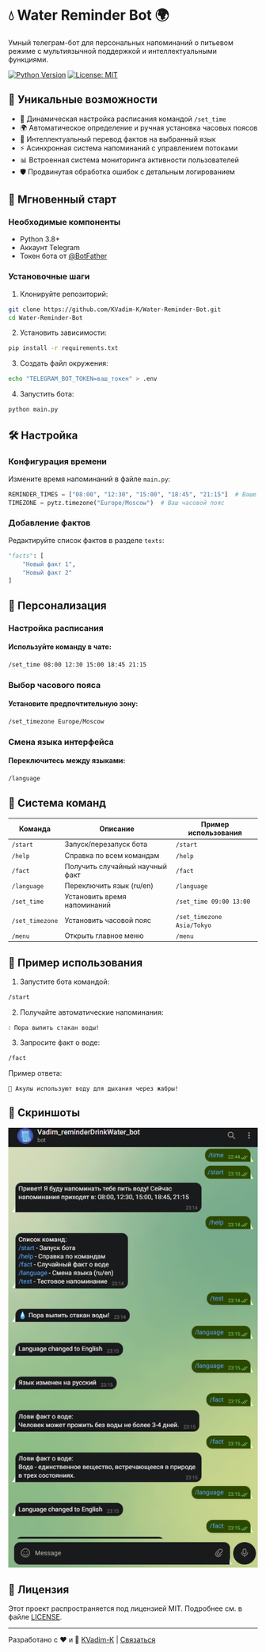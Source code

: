 # 💧 Water Reminder Bot 🌍

Умный телеграм-бот для персональных напоминаний о питьевом режиме с мультиязычной поддержкой и интеллектуальными функциями.

[![Python Version](https://img.shields.io/badge/python-3.8%2B-blue)](https://www.python.org/)
[![License: MIT](https://img.shields.io/badge/License-MIT-yellow.svg)](https://opensource.org/licenses/MIT)

<!-- ![Демонстрация работы бота](/demo.gif) -->

## 🌟 Уникальные возможности

- 🎯 Динамическая настройка расписания командой `/set_time`
- 🌍 Автоматическое определение и ручная установка часовых поясов
- 🔄 Интеллектуальный перевод фактов на выбранный язык
- ⚡ Асинхронная система напоминаний с управлением потоками
- 📊 Встроенная система мониторинга активности пользователей
- 🛡 Продвинутая обработка ошибок с детальным логированием

## 🚀 Мгновенный старт

### Необходимые компоненты
- Python 3.8+
- Аккаунт Telegram
- Токен бота от [@BotFather](https://t.me/BotFather)

### Установочные шаги

1. Клонируйте репозиторий:
```bash
git clone https://github.com/KVadim-K/Water-Reminder-Bot.git
cd Water-Reminder-Bot
```

2. Установить зависимости:
```bash
pip install -r requirements.txt
```

3. Создать файл окружения:
```bash
echo "TELEGRAM_BOT_TOKEN=ваш_токен" > .env
```

4. Запустить бота:
```bash
python main.py
```

## 🛠 Настройка

### Конфигурация времени
Измените время напоминаний в файле `main.py`:
```python
REMINDER_TIMES = ["08:00", "12:30", "15:00", "18:45", "21:15"]  # Ваше расписание
TIMEZONE = pytz.timezone("Europe/Moscow")  # Ваш часовой пояс
```

### Добавление фактов
Редактируйте список фактов в разделе `texts`:
```python
"facts": [
    "Новый факт 1",
    "Новый факт 2"
]
```
## 🔧 Персонализация
### Настройка расписания
#### Используйте команду в чате:
```bash
/set_time 08:00 12:30 15:00 18:45 21:15
```

### Выбор часового пояса
#### Установите предпочтительную зону:
```bash
/set_timezone Europe/Moscow
```

### Смена языка интерфейса
#### Переключитесь между языками:
```bash
/language
```

## 📜 Система команд

| Команда          | Описание                          | Пример использования       |
|------------------|-----------------------------------|----------------------------|
| `/start`         | Запуск/перезапуск бота            | `/start`                   |
| `/help`          | Справка по всем командам          | `/help`                    |
| `/fact`          | Получить случайный научный факт   | `/fact`                    |
| `/language`      | Переключить язык (ru/en)          | `/language`                |
| `/set_time`      | Установить время напоминаний      | `/set_time 09:00 13:00`    |
| `/set_timezone`  | Установить часовой пояс           | `/set_timezone Asia/Tokyo` |
| `/menu`          | Открыть главное меню              | `/menu`                    |
## 📌 Пример использования

1. Запустите бота командой:
```bash
/start
```

2. Получайте автоматические напоминания:
```
💧 Пора выпить стакан воды!
```

3. Запросите факт о воде:
```bash
/fact
```
Пример ответа:
```
🦈 Акулы используют воду для дыхания через жабры!
```
## 📸 Скриншоты

![Пример работы бота](/WRB1.PNG)

## 📄 Лицензия

Этот проект распространяется под лицензией MIT. Подробнее см. в файле [LICENSE](LICENSE).

---

Разработано с ❤️ и 🚰 [KVadim-K](https://github.com/KVadim-K) | [Связаться](https://t.me/KVadim_K)
